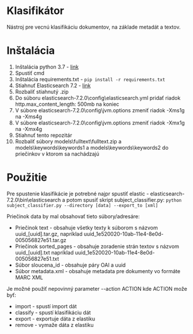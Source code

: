 # Klasifikátor

Nástroj pre vecnú klasifikáciu dokumentov, na základe metadát a textov.

# Inštalácia


1. Inštalácia python 3.7 - [link](https://www.python.org/downloads/)
2. Spustiť cmd
3. Inštalácia requirements.txt - `pip install -r requirements.txt`
4. Stiahnuť Elasticsearch 7.2 - [link](https://www.elastic.co/downloads/past-releases/elasticsearch-7-2-0)
5. Rozbaliť stiahnutý .zip
6. Do súboru elasticsearch-7.2.0\config\elasticsearch.yml pridať riadok http.max_content_length: 500mb na koniec
7. V súbore elasticsearch-7.2.0\config\jvm.options zmeniť riadok -Xms1g na -Xms4g
8. V súbore elasticsearch-7.2.0\config\jvm.options zmeniť riadok -Xmx1g na -Xmx4g
9. Stiahnuť tento repozitár
10. Rozbaliť súbory models\fulltext\fulltext.zip a models\keywords\keywords1 a models\keywords\keywords2 do priečinkov v ktorom sa nachádzajú


# Použitie

Pre spustenie klasifikácie je potrebné najpr spustiť elastic - elasticsearch-7.2.0\bin\elasticsearch a potom spusiť skript subject_classifier.py:
`python subject_classifier.py --directory [data] --export_to [xml]`

Priečinok data by mal obsahovať tieto súbory/adresáre:

- Priečinok text - obsahuje všetky texty k súborom s názvom uuid_\[uuid\].tar.gz, napríklad uuid_1e520020-10ab-11e4-8e0d-005056827e51.tar.gz
- Priečinok sorted_pages - obsahuje zoradenie strán textov s názvom uuid_\[uuid\].txt napríklad uuid_1e520020-10ab-11e4-8e0d-005056827e51.txt
- Súbor sloucena_id - obsahuje páry OAI a uuid
- Súbor metadata.xml - obsahuje metadata pre dokumenty vo formáte MARC XML

Je možné použiť nepovinný parameter --action ACTION kde ACTION može byť:

- import - spustí import dát
- classify - spustí klasifikáciu dát
- export - exportuje dáta z elastiku
- remove - vymaže dáta z elastiku
